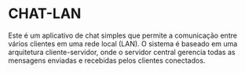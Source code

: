 # CHAT-LAN
Este é um aplicativo de chat simples que permite a comunicação entre vários clientes em uma rede local (LAN). O sistema é baseado em uma arquitetura cliente-servidor, onde o servidor central gerencia todas as mensagens enviadas e recebidas pelos clientes conectados.
